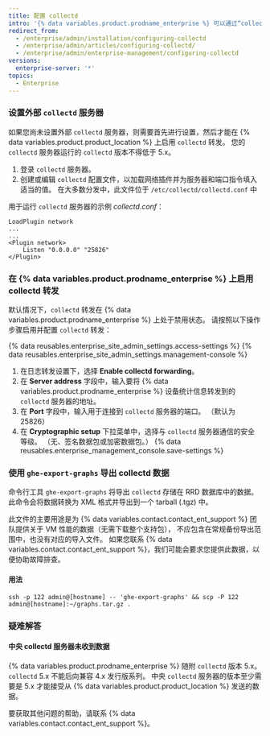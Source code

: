 ```yaml
---
title: 配置 collectd
intro: '{% data variables.product.prodname_enterprise %} 可以通过“collectd”收集数据并将数据发送到外部“collectd”服务器。 除了其他指标外，我们还会收集标准数据集，例如 CPU 利用率、内存与磁盘使用量、网络接口流量与错误，以及 VM 的总负荷。'
redirect_from:
  - /enterprise/admin/installation/configuring-collectd
  - /enterprise/admin/articles/configuring-collectd/
  - /enterprise/admin/enterprise-management/configuring-collectd
versions:
  enterprise-server: '*'
topics:
  - Enterprise
---
```


### 设置外部 `collectd` 服务器

如果您尚未设置外部 `collectd` 服务器，则需要首先进行设置，然后才能在 {% data variables.product.product_location %} 上启用 `collectd` 转发。 您的 `collectd` 服务器运行的 `collectd` 版本不得低于 5.x。

1. 登录 `collectd` 服务器。
2. 创建或编辑 `collectd` 配置文件，以加载网络插件并为服务器和端口指令填入适当的值。 在大多数分发中，此文件位于 `/etc/collectd/collectd.conf` 中

用于运行 `collectd` 服务器的示例 *collectd.conf*：

    LoadPlugin network
    ...
    ...
    <Plugin network>
        Listen "0.0.0.0" "25826"
    </Plugin>

### 在 {% data variables.product.prodname_enterprise %} 上启用 collectd 转发

默认情况下，`collectd` 转发在 {% data variables.product.prodname_enterprise %} 上处于禁用状态。 请按照以下操作步骤启用并配置 `collectd` 转发：

{% data reusables.enterprise_site_admin_settings.access-settings %}
{% data reusables.enterprise_site_admin_settings.management-console %}
1. 在日志转发设置下，选择 **Enable collectd forwarding**。
1. 在 **Server address** 字段中，输入要将 {% data variables.product.prodname_enterprise %} 设备统计信息转发到的 `collectd` 服务器的地址。
1. 在 **Port** 字段中，输入用于连接到 `collectd` 服务器的端口。 （默认为 25826）
1. 在 **Cryptographic setup** 下拉菜单中，选择与 `collectd` 服务器通信的安全等级。 （无、签名数据包或加密数据包。）
{% data reusables.enterprise_management_console.save-settings %}

### 使用 `ghe-export-graphs` 导出 collectd 数据

命令行工具 `ghe-export-graphs` 将导出 `collectd` 存储在 RRD 数据库中的数据。 此命令会将数据转换为 XML 格式并导出到一个 tarball (.tgz) 中。

此文件的主要用途是为 {% data variables.contact.contact_ent_support %} 团队提供关于 VM 性能的数据（无需下载整个支持包）， 不应包含在常规备份导出范围中，也没有对应的导入文件。 如果您联系 {% data variables.contact.contact_ent_support %}，我们可能会要求您提供此数据，以便协助故障排查。

#### 用法

```shell
ssh -p 122 admin@[hostname] -- 'ghe-export-graphs' && scp -P 122 admin@[hostname]:~/graphs.tar.gz .
```

### 疑难解答

#### 中央 collectd 服务器未收到数据

{% data variables.product.prodname_enterprise %} 随附 `collectd` 版本 5.x。 `collectd` 5.x 不能后向兼容 4.x 发行版系列。 中央 `collectd` 服务器的版本至少需要是 5.x 才能接受从 {% data variables.product.product_location %} 发送的数据。

要获取其他问题的帮助，请联系 {% data variables.contact.contact_ent_support %}。
